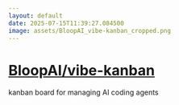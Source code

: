 ```yaml
---
layout: default
date: 2025-07-15T11:39:27.084500
image: assets/BloopAI_vibe-kanban_cropped.png
---
```


# [BloopAI/vibe-kanban](https://github.com/BloopAI/vibe-kanban)

kanban board for managing AI coding agents
